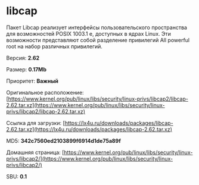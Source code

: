 # libcap

Пакет Libcap реализует интерфейсы пользовательского пространства для возможностей POSIX 1003.1 e, доступных в ядрах Linux. Эти возможности представляют собой разделение привилегий All powerful root на набор различных привилегий.

Версия: **2.62**

Размер: **0.17Mb**

Приоритет: **Важный**

Оригинальное расположение: [https://www.kernel.org/pub/linux/libs/security/linux-privs/libcap2/libcap-2.62.tar.xz](https://www.kernel.org/pub/linux/libs/security/linux-privs/libcap2/libcap-2.62.tar.xz)

Ссылка для загрузки: [https://lx4u.ru/downloads/packages/libcap-2.62.tar.xz](https://lx4u.ru/downloads/packages/libcap-2.62.tar.xz)

MD5: **342c7560ed2103899f6914d1de75a89f**

Домашняя страница: [https://www.kernel.org/pub/linux/libs/security/linux-privs/libcap2/](https://www.kernel.org/pub/linux/libs/security/linux-privs/libcap2/)

SBU: **0.1**
